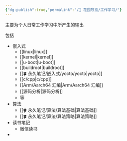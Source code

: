 ```yaml
---
{"dg-publish":true,"permalink":"/🌱 花园导览/工作学习/"}
---
```



主要为个人日常工作学习中所产生的输出

包括

- 嵌入式
	- [[linux\|linux]]
	- [[kernel\|kernel]]
	- [[u-boot\|u-boot]]
	- [[buildroot\|buildroot]]
	- [[🍀 永久笔记/嵌入式/yocto/yocto\|yocto]]
	- [[c/cpp\|c/cpp]]
	- [[Arm/Aarch64 汇编\|Arm/Aarch64 汇编]]
	- [[源码分析\|源码分析]]
	- 等
- 算法
	- [[🍀 永久笔记/算法/算法基础\|算法基础]]
	- [[🍀 永久笔记/算法/算法策略\|算法策略]]
- 读书笔记
	- 微信读书
- 


